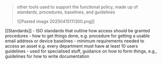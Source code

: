 >other tools used to support the functional policy, made up of standards, procedures, baselines, and guidelines
>
>![[Pasted image 20250415111300.png]]

[[Standards]] - ISO standards that outline how access should be granted
procedures - how to get things done, e.g. procedure for getting a usable email address or device 
baselines - minimum requirements needed to access an asset e.g. every department must have at least 10 users
guidelines - used for specialised stuff, guidance on how to form things, e.g., guidelines for how to write documentation 

